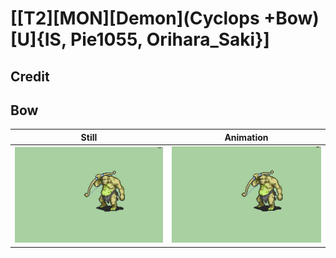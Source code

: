 # [\[T2\]\[MON\]\[Demon\]\(Cyclops +Bow\)\[U\]{IS, Pie1055, Orihara_Saki}]

## Credit


	
## Bow

| Still | Animation |
| :---: | :-------: |
| ![Bow still](./Bow_000.png) | ![Bow animation](./Bow.gif) |
